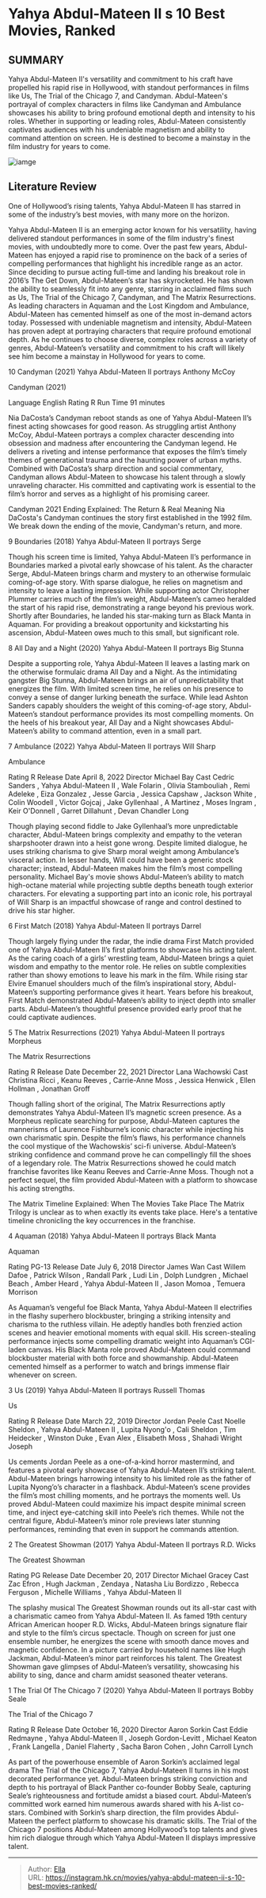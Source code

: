 # Yahya Abdul-Mateen II s 10 Best Movies, Ranked


## SUMMARY 


 Yahya Abdul-Mateen II&#39;s versatility and commitment to his craft have propelled his rapid rise in Hollywood, with standout performances in films like Us, The Trial of the Chicago 7, and Candyman. 
 Abdul-Mateen&#39;s portrayal of complex characters in films like Candyman and Ambulance showcases his ability to bring profound emotional depth and intensity to his roles. 
 Whether in supporting or leading roles, Abdul-Mateen consistently captivates audiences with his undeniable magnetism and ability to command attention on screen. He is destined to become a mainstay in the film industry for years to come. 

![iamge](https://static1.srcdn.com/wordpress/wp-content/uploads/2024/01/yaha-abdul-mateen-movies-ranked.jpg)

## Literature Review

One of Hollywood’s rising talents, Yahya Abdul-Mateen II has starred in some of the industry’s best movies, with many more on the horizon. 





Yahya Abdul-Mateen II is an emerging actor known for his versatility, having delivered standout performances in some of the film industry&#39;s finest movies, with undoubtedly more to come. Over the past few years, Abdul-Mateen has enjoyed a rapid rise to prominence on the back of a series of compelling performances that highlight his incredible range as an actor. Since deciding to pursue acting full-time and landing his breakout role in 2016’s The Get Down, Abdul-Mateen’s star has skyrocketed. He has shown the ability to seamlessly fit into any genre, starring in acclaimed films such as Us, The Trial of the Chicago 7, Candyman, and The Matrix Resurrections.
As leading characters in Aquaman and the Lost Kingdom and Ambulance, Abdul-Mateen has cemented himself as one of the most in-demand actors today. Possessed with undeniable magnetism and intensity, Abdul-Mateen has proven adept at portraying characters that require profound emotional depth. As he continues to choose diverse, complex roles across a variety of genres, Abdul-Mateen’s versatility and commitment to his craft will likely see him become a mainstay in Hollywood for years to come.









 








 10  Candyman (2021) 
Yahya Abdul-Mateen II portrays Anthony McCoy
        

 Candyman (2021) 


  Language    English     Rating    R     Run Time    91 minutes    


Nia DaCosta’s Candyman reboot stands as one of Yahya Abdul-Mateen II’s finest acting showcases for good reason. As struggling artist Anthony McCoy, Abdul-Mateen portrays a complex character descending into obsession and madness after encountering the Candyman legend. He delivers a riveting and intense performance that exposes the film’s timely themes of generational trauma and the haunting power of urban myths. Combined with DaCosta’s sharp direction and social commentary, Candyman allows Abdul-Mateen to showcase his talent through a slowly unraveling character. His committed and captivating work is essential to the film’s horror and serves as a highlight of his promising career.
            
 
 Candyman 2021 Ending Explained: The Return &amp; Real Meaning 
Nia DaCosta&#39;s Candyman continues the story first established in the 1992 film. We break down the ending of the movie, Candyman&#39;s return, and more.








 9  Boundaries (2018) 
Yahya Abdul-Mateen II portrays Serge
        

Though his screen time is limited, Yahya Abdul-Mateen II’s performance in Boundaries marked a pivotal early showcase of his talent. As the character Serge, Abdul-Mateen brings charm and mystery to an otherwise formulaic coming-of-age story. With sparse dialogue, he relies on magnetism and intensity to leave a lasting impression. While supporting actor Christopher Plummer carries much of the film’s weight, Abdul-Mateen’s cameo heralded the start of his rapid rise, demonstrating a range beyond his previous work. Shortly after Boundaries, he landed his star-making turn as Black Manta in Aquaman. For providing a breakout opportunity and kickstarting his ascension, Abdul-Mateen owes much to this small, but significant role.





 8  All Day and a Night (2020) 
Yahya Abdul-Mateen II portrays Big Stunna
        

Despite a supporting role, Yahya Abdul-Mateen II leaves a lasting mark on the otherwise formulaic drama All Day and a Night. As the intimidating gangster Big Stunna, Abdul-Mateen brings an air of unpredictability that energizes the film. With limited screen time, he relies on his presence to convey a sense of danger lurking beneath the surface. While lead Ashton Sanders capably shoulders the weight of this coming-of-age story, Abdul-Mateen’s standout performance provides its most compelling moments. On the heels of his breakout year, All Day and a Night showcases Abdul-Mateen’s ability to command attention, even in a small part.





 7  Ambulance (2022) 
Yahya Abdul-Mateen II portrays Will Sharp


 







  Ambulance  


  Rating    R     Release Date    April 8, 2022     Director    Michael Bay     Cast    Cedric Sanders , Yahya Abdul-Mateen II , Wale Folarin , Olivia Stambouliah , Remi Adeleke , Eiza Gonzalez , Jesse Garcia , Jessica Capshaw , Jackson White , Colin Woodell , Victor Gojcaj , Jake Gyllenhaal , A Martinez , Moses Ingram , Keir O&#39;Donnell , Garret Dillahunt , Devan Chandler Long    


Though playing second fiddle to Jake Gyllenhaal’s more unpredictable character, Abdul-Mateen brings complexity and empathy to the veteran sharpshooter drawn into a heist gone wrong. Despite limited dialogue, he uses striking charisma to give Sharp moral weight among Ambulance’s visceral action. In lesser hands, Will could have been a generic stock character; instead, Abdul-Mateen makes him the film’s most compelling personality. Michael Bay&#39;s movie shows Abdul-Mateen’s ability to match high-octane material while projecting subtle depths beneath tough exterior characters. For elevating a supporting part into an iconic role, his portrayal of Will Sharp is an impactful showcase of range and control destined to drive his star higher.





 6  First Match (2018) 
Yahya Abdul-Mateen II portrays Darrel
        

Though largely flying under the radar, the indie drama First Match provided one of Yahya Abdul-Mateen II’s first platforms to showcase his acting talent. As the caring coach of a girls’ wrestling team, Abdul-Mateen brings a quiet wisdom and empathy to the mentor role. He relies on subtle complexities rather than showy emotions to leave his mark in the film. While rising star Elvire Emanuel shoulders much of the film’s inspirational story, Abdul-Mateen’s supporting performance gives it heart. Years before his breakout, First Match demonstrated Abdul-Mateen’s ability to inject depth into smaller parts. Abdul-Mateen’s thoughtful presence provided early proof that he could captivate audiences.





 5  The Matrix Resurrections (2021) 
Yahya Abdul-Mateen II portrays Morpheus


 







  The Matrix Resurrections  


  Rating    R     Release Date    December 22, 2021     Director    Lana Wachowski     Cast    Christina Ricci , Keanu Reeves , Carrie-Anne Moss , Jessica Henwick , Ellen Hollman , Jonathan Groff    


Though falling short of the original, The Matrix Resurrections aptly demonstrates Yahya Abdul-Mateen II’s magnetic screen presence. As a Morpheus replicate searching for purpose, Abdul-Mateen captures the mannerisms of Laurence Fishburne’s iconic character while injecting his own charismatic spin. Despite the film’s flaws, his performance channels the cool mystique of the Wachowskis’ sci-fi universe. Abdul-Mateen’s striking confidence and command prove he can compellingly fill the shoes of a legendary role. The Matrix Resurrections showed he could match franchise favorites like Keanu Reeves and Carrie-Anne Moss. Though not a perfect sequel, the film provided Abdul-Mateen with a platform to showcase his acting strengths.
            
 
 The Matrix Timeline Explained: When The Movies Take Place 
The Matrix Trilogy is unclear as to when exactly its events take place. Here&#39;s a tentative timeline chronicling the key occurrences in the franchise.








 4  Aquaman (2018) 
Yahya Abdul-Mateen II portrays Black Manta
        

  Aquaman  


  Rating    PG-13     Release Date    July 6, 2018     Director    James Wan     Cast    Willem Dafoe , Patrick Wilson , Randall Park , Ludi Lin , Dolph Lundgren , Michael Beach , Amber Heard , Yahya Abdul-Mateen II , Jason Momoa , Temuera Morrison    


As Aquaman’s vengeful foe Black Manta, Yahya Abdul-Mateen II electrifies in the flashy superhero blockbuster, bringing a striking intensity and charisma to the ruthless villain. He adeptly handles both frenzied action scenes and heavier emotional moments with equal skill. His screen-stealing performance injects some compelling dramatic weight into Aquaman’s CGI-laden canvas. His Black Manta role proved Abdul-Mateen could command blockbuster material with both force and showmanship. Abdul-Mateen cemented himself as a performer to watch and brings immense flair whenever on screen.





 3  Us (2019) 
Yahya Abdul-Mateen II portrays Russell Thomas
        

  Us  


  Rating    R     Release Date    March 22, 2019     Director    Jordan Peele     Cast    Noelle Sheldon , Yahya Abdul-Mateen II , Lupita Nyong&#39;o , Cali Sheldon , Tim Heidecker , Winston Duke , Evan Alex , Elisabeth Moss , Shahadi Wright Joseph    


Us cements Jordan Peele as a one-of-a-kind horror mastermind, and features a pivotal early showcase of Yahya Abdul-Mateen II’s striking talent. Abdul-Mateen brings harrowing intensity to his limited role as the father of Lupita Nyong’o’s character in a flashback. Abdul-Mateen’s scene provides the film’s most chilling moments, and he portrays the moments well. Us proved Abdul-Mateen could maximize his impact despite minimal screen time, and inject eye-catching skill into Peele’s rich themes. While not the central figure, Abdul-Mateen’s minor role previews later stunning performances, reminding that even in support he commands attention.





 2  The Greatest Showman (2017) 
Yahya Abdul-Mateen II portrays R.D. Wicks
        

  The Greatest Showman  


  Rating    PG     Release Date    December 20, 2017     Director    Michael Gracey     Cast    Zac Efron , Hugh Jackman , Zendaya , Natasha Liu Bordizzo , Rebecca Ferguson , Michelle Williams , Yahya Abdul-Mateen II    


The splashy musical The Greatest Showman rounds out its all-star cast with a charismatic cameo from Yahya Abdul-Mateen II. As famed 19th century African American hooper R.D. Wicks, Abdul-Mateen brings signature flair and style to the film’s circus spectacle. Though on screen for just one ensemble number, he energizes the scene with smooth dance moves and magnetic confidence. In a picture carried by household names like Hugh Jackman, Abdul-Mateen’s minor part reinforces his talent. The Greatest Showman gave glimpses of Abdul-Mateen’s versatility, showcasing his ability to sing, dance and charm amidst seasoned theater veterans.





 1  The Trial Of The Chicago 7 (2020) 
Yahya Abdul-Mateen II portrays Bobby Seale


 







  The Trial of the Chicago 7  


  Rating    R     Release Date    October 16, 2020     Director    Aaron Sorkin     Cast    Eddie Redmayne , Yahya Abdul-Mateen II , Joseph Gordon-Levitt , Michael Keaton , Frank Langella , Daniel Flaherty , Sacha Baron Cohen , John Carroll Lynch    


As part of the powerhouse ensemble of Aaron Sorkin’s acclaimed legal drama The Trial of the Chicago 7, Yahya Abdul-Mateen II turns in his most decorated performance yet. Abdul-Mateen brings striking conviction and depth to his portrayal of Black Panther co-founder Bobby Seale, capturing Seale’s righteousness and fortitude amidst a biased court. Abdul-Mateen’s committed work earned him numerous awards shared with his A-list co-stars. Combined with Sorkin’s sharp direction, the film provides Abdul-Mateen the perfect platform to showcase his dramatic skills. The Trial of the Chicago 7 positions Abdul-Mateen among Hollywood’s top talents and gives him rich dialogue through which Yahya Abdul-Mateen II displays impressive talent. 

---

> Author: [Ella](https://instagram.hk.cn/)  
> URL: https://instagram.hk.cn/movies/yahya-abdul-mateen-ii-s-10-best-movies-ranked/  

